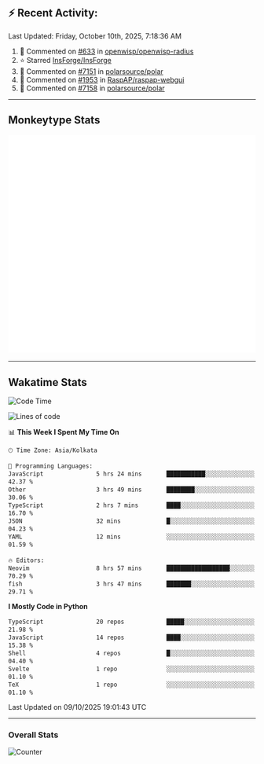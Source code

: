 ## :zap: Recent Activity:
<!--RECENT_ACTIVITY:last_update-->
Last Updated: Friday, October 10th, 2025, 7:18:36 AM
<!--RECENT_ACTIVITY:last_update_end-->
<!--RECENT_ACTIVITY:start-->
1. 💬 Commented on [#633](https://github.com/openwisp/openwisp-radius/issues/633#issuecomment-3381398878) in [openwisp/openwisp-radius](https://github.com/openwisp/openwisp-radius)<br>
2. ⭐ Starred [InsForge/InsForge](https://github.com/InsForge/InsForge)<br>
3. 💬 Commented on [#7151](https://github.com/polarsource/polar/pull/7151#issuecomment-3372561781) in [polarsource/polar](https://github.com/polarsource/polar)<br>
4. 💬 Commented on [#1953](https://github.com/RaspAP/raspap-webgui/issues/1953#issuecomment-3372517381) in [RaspAP/raspap-webgui](https://github.com/RaspAP/raspap-webgui)<br>
5. 💬 Commented on [#7158](https://github.com/polarsource/polar/pull/7158#issuecomment-3372412927) in [polarsource/polar](https://github.com/polarsource/polar)<br>
<!--RECENT_ACTIVITY:end-->

---

## Monkeytype Stats
<a href="https://monkeytype.com/profile/dhanus">
  <img src="https://raw.githubusercontent.com/Dhanus3133/Dhanus3133/monkeytype/monkeytype-lb.svg" alt="Monkeytype Profile" />
</a>

---

## Wakatime Stats
<!--START_SECTION:waka-->
![Code Time](http://img.shields.io/badge/Code%20Time-3%2C121%20hrs%2041%20mins-blue)

![Lines of code](https://img.shields.io/badge/From%20Hello%20World%20I%27ve%20Written-5.0%20million%20lines%20of%20code-blue)

📊 **This Week I Spent My Time On** 

```text
🕑︎ Time Zone: Asia/Kolkata

💬 Programming Languages: 
JavaScript               5 hrs 24 mins       ███████████░░░░░░░░░░░░░░   42.37 % 
Other                    3 hrs 49 mins       ████████░░░░░░░░░░░░░░░░░   30.06 % 
TypeScript               2 hrs 7 mins        ████░░░░░░░░░░░░░░░░░░░░░   16.70 % 
JSON                     32 mins             █░░░░░░░░░░░░░░░░░░░░░░░░   04.23 % 
YAML                     12 mins             ░░░░░░░░░░░░░░░░░░░░░░░░░   01.59 % 

🔥 Editors: 
Neovim                   8 hrs 57 mins       ██████████████████░░░░░░░   70.29 % 
fish                     3 hrs 47 mins       ███████░░░░░░░░░░░░░░░░░░   29.71 % 
```

**I Mostly Code in Python** 

```text
TypeScript               20 repos            █████░░░░░░░░░░░░░░░░░░░░   21.98 % 
JavaScript               14 repos            ████░░░░░░░░░░░░░░░░░░░░░   15.38 % 
Shell                    4 repos             █░░░░░░░░░░░░░░░░░░░░░░░░   04.40 % 
Svelte                   1 repo              ░░░░░░░░░░░░░░░░░░░░░░░░░   01.10 % 
TeX                      1 repo              ░░░░░░░░░░░░░░░░░░░░░░░░░   01.10 % 
```




 Last Updated on 09/10/2025 19:01:43 UTC
<!--END_SECTION:waka-->
---

### Overall Stats

<img src="https://moe-counter.glitch.me/get/@Dhanus3133?theme=asoul" alt="Counter" />
